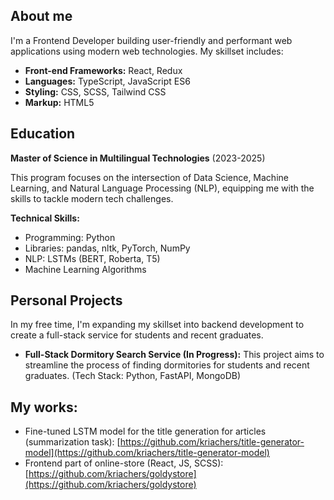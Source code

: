 ## About me

I'm a Frontend Developer building user-friendly and performant web applications using modern web technologies. My skillset includes:

* **Front-end Frameworks:** React, Redux
* **Languages:** TypeScript, JavaScript ES6
* **Styling:** CSS, SCSS, Tailwind CSS
* **Markup:** HTML5

## Education

**Master of Science in Multilingual Technologies** (2023-2025)

This program focuses on the intersection of Data Science, Machine Learning, and Natural Language Processing (NLP), equipping me with the skills to tackle modern tech challenges.

**Technical Skills:**

* Programming: Python
* Libraries: pandas, nltk, PyTorch, NumPy
* NLP: LSTMs (BERT, Roberta, T5)
* Machine Learning Algorithms

## Personal Projects

In my free time, I'm expanding my skillset into backend development to create a full-stack service for students and recent graduates. 

* **Full-Stack Dormitory Search Service (In Progress):** This project aims to streamline the process of finding dormitories for students and recent graduates. (Tech Stack: Python, FastAPI, MongoDB)
  
## My works:

- Fine-tuned LSTM model for the title generation for articles (summarization task): [https://github.com/kriachers/title-generator-model](https://github.com/kriachers/title-generator-model)  
- Frontend part of online-store (React, JS, SCSS): [https://github.com/kriachers/goldystore](https://github.com/kriachers/goldystore)

